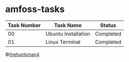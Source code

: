 # amfoss-tasks
**Task Number**|**Task Name**|**Status**
--------------|---------------|---------------
00|Ubuntu Installation|Completed
01|Linux Terminal|Completed
©[thehuntsman4]("https://github.com/TheHuntsman4/amfoss-tasks")